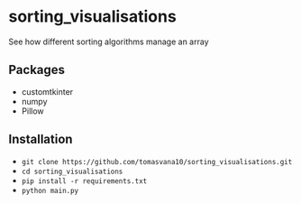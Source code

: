 # sorting_visualisations
See how different sorting algorithms manage an array

## Packages
- customtkinter
- numpy
- Pillow

## Installation
- `git clone https://github.com/tomasvana10/sorting_visualisations.git`
- `cd sorting_visualisations`
- `pip install -r requirements.txt`
- `python main.py`
